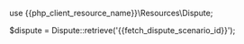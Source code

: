 use {{php_client_resource_name}}\Resources\Dispute;

$dispute = Dispute::retrieve('{{fetch_dispute_scenario_id}}');
